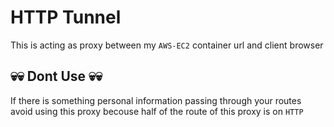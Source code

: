# HTTP Tunnel
This is acting as proxy between my `AWS-EC2` container url and client browser

## 💀💀 Dont Use 💀💀
If there is something personal information passing through your routes avoid using this proxy becouse half of the route of this proxy is on `HTTP`

